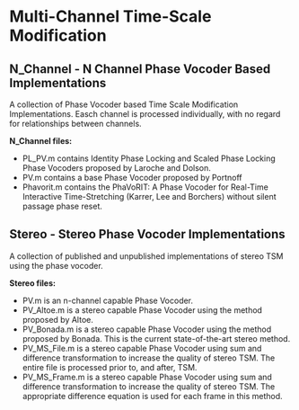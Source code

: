 # Multi-Channel Time-Scale Modification

## N_Channel - N Channel Phase Vocoder Based Implementations
A collection of Phase Vocoder based Time Scale Modification Implementations.  Easch channel is processed individually, with no regard for relationships between channels.

**N_Channel files:**
  - PL_PV.m contains Identity Phase Locking and Scaled Phase Locking Phase Vocoders proposed by Laroche and Dolson.
  - PV.m contains a base Phase Vocoder proposed by Portnoff
  - Phavorit.m contains the PhaVoRIT: A Phase Vocoder for Real-Time Interactive Time-Stretching (Karrer, Lee and Borchers) without silent passage phase reset.

## Stereo - Stereo Phase Vocoder Implementations
A collection of published and unpublished implementations of stereo TSM using the phase vocoder.

**Stereo files:**
  - PV.m is an n-channel capable Phase Vocoder.
  - PV_Altoe.m is a stereo capable Phase Vocoder using the method proposed by Altoe.
  - PV_Bonada.m is a stereo capable Phase Vocoder using the method proposed by Bonada.  This is the current state-of-the-art stereo method.
  - PV_MS_File.m is a stereo capable Phase Vocoder using sum and difference transformation to increase the quality of stereo TSM.  The entire file is processed prior to, and after, TSM.
  - PV_MS_Frame.m is a stereo capable Phase Vocoder using sum and difference transformation to increase the quality of stereo TSM.  The appropriate difference equation is used for each frame in this method.
